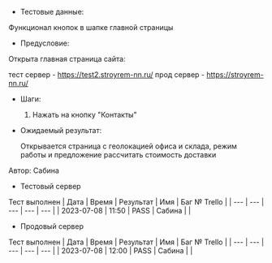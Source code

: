 * Тестовые данные:

 Функционал кнопок в шапке главной страницы
 
* Предусловие:
  
 Открыта главная страница сайта:
 
 тест сервер - https://test2.stroyrem-nn.ru/ 
 прод сервер - https://stroyrem-nn.ru/

* Шаги:

  1. Нажать на кнопку "Контакты"

* Ожидаемый результат:
  
  Открывается страница с геолокацией офиса и склада, режим работы и предложение рассчитать стоимость доставки


Автор: Сабина

* Тестовый сервер 

Тест выполнен
| Дата | Время | Результат | Имя | Баг № Trello |
| --- | --- | --- | --- | --- |
| 2023-07-08 | 11:50 | PASS | Сабина |  | 

* Продовый сервер

Тест выполнен
| Дата | Время | Результат | Имя | Баг № Trello |
| --- | --- | --- | --- | --- |
| 2023-07-08 | 12:00 | PASS | Сабина |  | 
